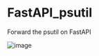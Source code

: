 # FastAPI_psutil
Forward the psutil on FastAPI

![image](https://user-images.githubusercontent.com/44856918/119797287-abeed180-bf0c-11eb-869f-a507d1a1275e.png)
